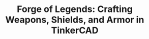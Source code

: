 ---
title: 'Forge of Legends: Crafting Weapons, Shields, and Armor in TinkerCAD'  
description: >  
  In this Jam, you'll be creating an awesome sword (or other item) in TinkerCAD. You will learn valuable skills around not only how to 3D model the sword example but also generally the ways designers think of their objects. Building something tangible while learning important concepts - two birds with one stone!
contributor: 'thesuperRL'  
thumbnail: 'https://cloud-m57rakuny-hack-club-bot.vercel.app/0image.png'
timeEstimate: '70 Min'  
difficulty: 'Beginner-Intermediate' 
keywords: '3D, Sword, CAD, 3D Design, Model, TinkerCAD, 3D Printing'  
language: 'CAD'
presentation: "" 
presentationPlay: "" 
presentationPDF: "" 
notes: "" 
poster: ""
video: "" 
slug: '3d-armory'
contributorSlackID: "U05E2FK240N"
isBatch: True
---